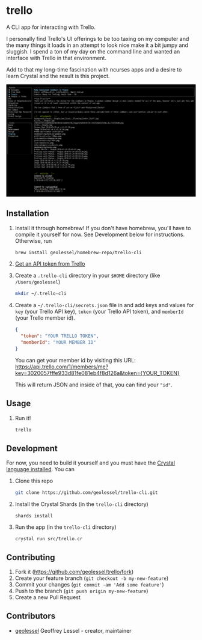 # trello

A CLI app for interacting with Trello.

I personally find Trello's UI offerings to be too taxing on my computer and
the many things it loads in an attempt to look nice make it a bit jumpy and
sluggish. I spend a ton of my day on the command line and wanted an interface with
Trello in that environment.

Add to that my long-time fascination with ncurses apps and a desire to learn Crystal
and the result is this project.

<img src="support/staging-screenshot.png" alt="trello cli app screenshot" />

## Installation

1. Install it through homebrew! If you don't have homebrew, you'll have to compile it
   yourself for now. See Development below for instructions. Otherwise, run
   ```sh
   brew install geolessel/homebrew-repo/trello-cli
   ```
2. [Get an API token from Trello](https://trello.com/1/authorize?expiration=never&scope=read,write&response_type=token&name=trello-cli&key=3020057fffe933d81fe081eb4f8d126a)
3. Create a `.trello-cli` directory in your `$HOME` directory (like `/Users/geolessel`)
   ```sh
   mkdir ~/.trello-cli
   ```
4. Create a `~/.trello-cli/secrets.json` file in and add keys
   and values for `key` (your Trello API key), `token` (your Trello API token),
   and `memberId` (your Trello member id).
   ```json
   {
     "token": "YOUR TRELLO TOKEN",
     "memberId": "YOUR MEMBER ID"
   }
   ```

   You can get your member id by visiting this URL:
   https://api.trello.com/1/members/me?key=3020057fffe933d81fe081eb4f8d126a&token={YOUR_TOKEN}

   This will return JSON and inside of that, you can find your `"id"`.

## Usage

1. Run it!
   ```sh
   trello
   ```

## Development

For now, you need to build it yourself and you must have the
[Crystal language installed](https://crystal-lang.org/docs/installation/). You can

1. Clone this repo
   ```sh
   git clone https://github.com/geolessel/trello-cli.git
   ```
2. Install the Crystal Shards (in the `trello-cli` directory)
   ```
   shards install
   ```
3. Run the app (in the `trello-cli` directory)
   ```
   crystal run src/trello.cr
   ```

## Contributing

1. Fork it (<https://github.com/geolessel/trello/fork>)
2. Create your feature branch (`git checkout -b my-new-feature`)
3. Commit your changes (`git commit -am 'Add some feature'`)
4. Push to the branch (`git push origin my-new-feature`)
5. Create a new Pull Request

## Contributors

- [geolessel](https://github.com/geolessel) Geoffrey Lessel - creator, maintainer
